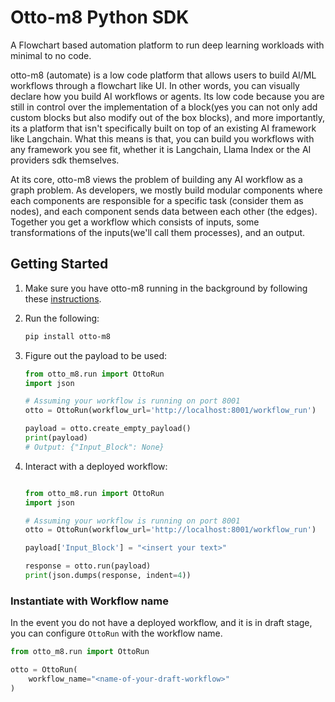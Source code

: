 # Otto-m8 Python SDK

A Flowchart based automation platform to run deep learning workloads with minimal to no code.

otto-m8 (automate) is a low code platform that allows users to build AI/ML workflows through a flowchart like UI. In other words, you can visually declare how you build AI workflows or agents. Its low code because you are still in control over the implementation of a block(yes you can not only add custom blocks but also modify out of the box blocks), and more importantly, its a platform that isn't specifically built on top of an existing AI framework like Langchain. What this means is that, you can build you workflows with any framework you see fit, whether it is Langchain, Llama Index or the AI providers sdk themselves.

At its core, otto-m8 views the problem of building any AI workflow as a graph problem. As developers, we mostly build modular components where each components are responsible for a specific task (consider them as nodes), and each component sends data between each other (the edges). Together you get a workflow which consists of inputs, some transformations of the inputs(we'll call them processes), and an output.

## Getting Started

1. Make sure you have otto-m8 running in the background by following these [instructions](https://github.com/farhan0167/otto-m8?tab=readme-ov-file#getting-started).
2. Run the following:
    ```bash
    pip install otto-m8
    ```
3. Figure out the payload to be used:
    ```python
    from otto_m8.run import OttoRun
    import json

    # Assuming your workflow is running on port 8001
    otto = OttoRun(workflow_url='http://localhost:8001/workflow_run')

    payload = otto.create_empty_payload()
    print(payload)
    # Output: {"Input_Block": None}
    ```
4. Interact with a deployed workflow:

    ```python

    from otto_m8.run import OttoRun
    import json

    # Assuming your workflow is running on port 8001
    otto = OttoRun(workflow_url='http://localhost:8001/workflow_run')

    payload['Input_Block'] = "<insert your text>"

    response = otto.run(payload)
    print(json.dumps(response, indent=4))
    ```

### Instantiate with Workflow name

In the event you do not have a deployed workflow, and it is in draft stage, you can configure `OttoRun` with the workflow name.

```python
from otto_m8.run import OttoRun

otto = OttoRun(
    workflow_name="<name-of-your-draft-workflow>"
)
```